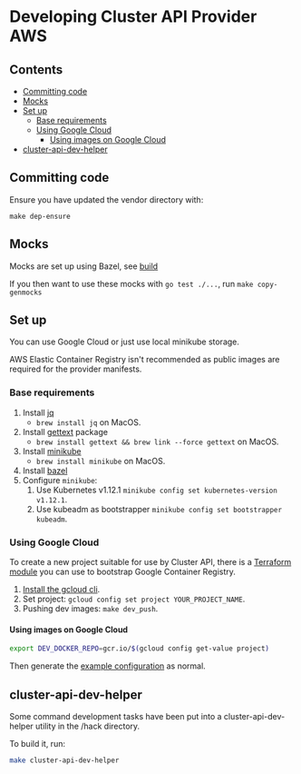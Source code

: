 # Developing Cluster API Provider AWS <!-- omit in toc -->

## Contents <!-- omit in toc -->

<!-- Below is generated using VSCode yzhang.markdown-all-in-one >

<!-- TOC depthFrom:2 -->
- [Committing code](#committing-code)
- [Mocks](#mocks)
- [Set up](#set-up)
  - [Base requirements](#base-requirements)
  - [Using Google Cloud](#using-google-cloud)
    - [Using images on Google Cloud](#using-images-on-google-cloud)
- [cluster-api-dev-helper](#cluster-api-dev-helper)

<!-- /TOC -->

## Committing code

Ensure you have updated the vendor directory with:

``` shell
make dep-ensure
```

## Mocks

Mocks are set up using Bazel, see [build](../../build)

If you then want to use these mocks with `go test ./...`, run
`make copy-genmocks`

## Set up

You can use Google Cloud or just use local minikube storage.

AWS Elastic Container Registry isn't recommended as public images are
required for the provider manifests.

### Base requirements

1. Install [jq][jq]
   - `brew install jq` on MacOS.
2. Install [gettext][gettext] package
   - `brew install gettext && brew link --force gettext` on MacOS.
3. Install [minikube][minikube]
   - `brew install minikube` on MacOS.
4. Install [bazel][bazel]
5. Configure `minikube`:
    1. Use Kubernetes v1.12.1 `minikube config set kubernetes-version v1.12.1`.
    2. Use kubeadm as bootstrapper `minikube config set bootstrapper kubeadm`.

### Using Google Cloud

To create a new project suitable for use by Cluster API, there is a
[Terraform module](../hack/terraform-gcr-init/README.md) you can use to bootstrap
Google Container Registry.

1. [Install the gcloud cli][gcloud_sdk].
1. Set project: `gcloud config set project YOUR_PROJECT_NAME`.
1. Pushing dev images: `make dev_push`.

#### Using images on Google Cloud

``` bash
export DEV_DOCKER_REPO=gcr.io/$(gcloud config get-value project)
```

Then generate the [example configuration](../README.md#running-clusterctl) as normal.

## cluster-api-dev-helper

Some command development tasks have been put into a cluster-api-dev-helper
utility in the /hack directory.

To build it, run:

``` bash
make cluster-api-dev-helper
```


<!-- References -->

[jq]: https://stedolan.github.io/jq/download/
[image_pull_secrets]: https://kubernetes.io/docs/concepts/containers/images/#specifying-imagepullsecrets-on-a-pod
[ecr_credential_helper]: https://github.com/awslabs/amazon-ecr-credential-helper
[aws_vault]: https://github.com/99designs/aws-vault
[gcloud_sdk]: https://cloud.google.com/sdk/install
[gettext]: https://www.gnu.org/software/gettext/
[minikube]: https://kubernetes.io/docs/setup/minikube/
[aws_cli]: https://docs.aws.amazon.com/cli/latest/userguide/installing.html
[bazel]: https://docs.bazel.build/versions/master/install.html
